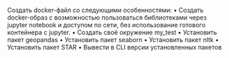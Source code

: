 Создать docker-файл со следующими особенностями:
    • Создать docker-образ с возможностью пользоваться библиотеками через jupyter notebook и доступом по сети, без использование готового контейнера с jupyter.
    • Создать своё окружение my_test
    • Установить пакет geopandas
    • Установить пакет seaborn
    • Установить пакет  nltk
    • Установить пакет STAR
    • Вывести в CLI версии установленных пакетов